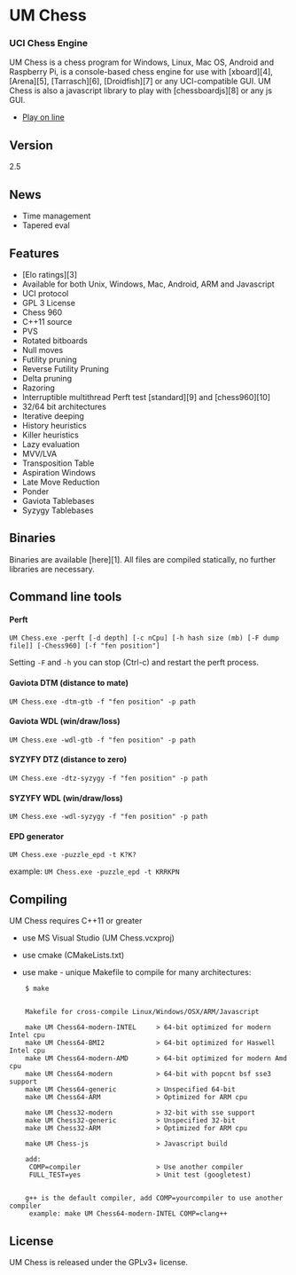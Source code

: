 UM Chess
==========
### UCI Chess Engine

UM Chess is a chess program for Windows, Linux, Mac OS, Android and Raspberry Pi, is a console-based chess engine for use with [xboard][4], [Arena][5], [Tarrasch][6], [Droidfish][7] or any UCI-compatible GUI. UM Chess is also a javascript library to play with [chessboardjs][8] or any js GUI.

- [Play on line](https://gekomad.github.io/Cinnamon/)

Version
----------
2.5

News
----------
- Time management
- Tapered eval




Features
----------

- [Elo ratings][3]
- Available for both Unix, Windows, Mac, Android, ARM and Javascript
- UCI protocol
- GPL 3 License
- Chess 960
- C++11 source
- PVS
- Rotated bitboards
- Null moves
- Futility pruning
- Reverse Futility Pruning
- Delta pruning
- Razoring
- Interruptible multithread Perft test [standard][9] and [chess960][10]
- 32/64 bit architectures
- Iterative deeping
- History heuristics
- Killer heuristics
- Lazy evaluation
- MVV/LVA
- Transposition Table
- Aspiration Windows
- Late Move Reduction
- Ponder
- Gaviota Tablebases
- Syzygy Tablebases

Binaries
----------

Binaries are available [here][1].
All files are compiled statically, no further libraries are necessary.

Command line tools
----------
#### Perft
`UM Chess.exe -perft [-d depth] [-c nCpu] [-h hash size (mb) [-F dump file]] [-Chess960] [-f "fen position"] `

Setting `-F` and `-h` you can stop (Ctrl-c) and restart the perft process.


#### Gaviota DTM (distance to mate)

`UM Chess.exe -dtm-gtb -f "fen position" -p path`

#### Gaviota WDL (win/draw/loss)

`UM Chess.exe -wdl-gtb -f "fen position" -p path`

#### SYZYFY DTZ (distance to zero)

`UM Chess.exe -dtz-syzygy -f "fen position" -p path`

#### SYZYFY WDL (win/draw/loss)

`UM Chess.exe -wdl-syzygy -f "fen position" -p path`

#### EPD generator
`UM Chess.exe -puzzle_epd -t K?K?`

 example: `UM Chess.exe -puzzle_epd -t KRRKPN`

Compiling
---------

UM Chess requires C++11 or greater

- use MS Visual Studio (UM Chess.vcxproj)

- use cmake (CMakeLists.txt)

- use make - unique Makefile to compile for many architectures:


```
    $ make


    Makefile for cross-compile Linux/Windows/OSX/ARM/Javascript

    make UM Chess64-modern-INTEL     > 64-bit optimized for modern Intel cpu
    make UM Chess64-BMI2             > 64-bit optimized for Haswell Intel cpu
    make UM Chess64-modern-AMD       > 64-bit optimized for modern Amd cpu
    make UM Chess64-modern           > 64-bit with popcnt bsf sse3 support
    make UM Chess64-generic          > Unspecified 64-bit
    make UM Chess64-ARM              > Optimized for ARM cpu

    make UM Chess32-modern           > 32-bit with sse support
    make UM Chess32-generic          > Unspecified 32-bit
    make UM Chess32-ARM              > Optimized for ARM cpu

    make UM Chess-js                 > Javascript build

    add:
     COMP=compiler                   > Use another compiler
     FULL_TEST=yes                   > Unit test (googletest)


    g++ is the default compiler, add COMP=yourcompiler to use another compiler
     example: make UM Chess64-modern-INTEL COMP=clang++

```

License
-------

UM Chess is released under the GPLv3+ license.



